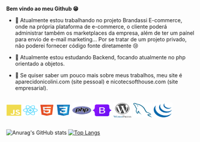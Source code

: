 
**Bem vindo ao meu Github 😁**


- 🔭 Atualmente estou trabalhando no projeto Brandassi E-commerce, onde na própria plataforma de e-commerce, o cliente poderá administrar também os marketplaces da empresa, além de ter um paínel para envio de e-mail marketing... Por se tratar de um projeto privado, não poderei fornecer código fonte diretamente 😢

- 🌱 Atualmente estou estudando Backend, focando atualmente no php orientado a objetos. 

- 💬 Se quiser saber um pouco mais sobre meus trabalhos, meu site é aparecidonicolini.com (site pessoal) e nicotecsofthouse.com (site empresarial).

<div style="display: inline_block"><br>
  <img align="center" alt="Js" height="30" width="40" src="https://raw.githubusercontent.com/devicons/devicon/master/icons/javascript/javascript-plain.svg">
  <img align="center" alt="React" height="30" width="40" src="https://raw.githubusercontent.com/devicons/devicon/master/icons/react/react-original.svg">
  <img align="center" alt="HTML" height="30" width="40" src="https://raw.githubusercontent.com/devicons/devicon/master/icons/html5/html5-original.svg">
  <img align="center" alt="CSS" height="30" width="40" src="https://raw.githubusercontent.com/devicons/devicon/master/icons/css3/css3-original.svg">
  <img align="center" alt="CSS" height="40" width="50" src="https://raw.githubusercontent.com/devicons/devicon/master/icons/php/php-original.svg">
  <img align="center" alt="CSS" height="40" width="50" src="https://raw.githubusercontent.com/devicons/devicon/master/icons/bootstrap/bootstrap-original.svg">
  <img align="center" alt="CSS" height="40" width="50" src="https://raw.githubusercontent.com/devicons/devicon/master/icons/wordpress/wordpress-original.svg">
  <img align="center" alt="CSS" height="40" width="50" src="https://raw.githubusercontent.com/devicons/devicon/master/icons/mysql/mysql-original.svg">
  <img align="center" alt="CSS" height="40" width="50" src="https://raw.githubusercontent.com/devicons/devicon/master/icons/jquery/jquery-original.svg">
  
</div>
<br>

![Anurag's GitHub stats](https://github-readme-stats.vercel.app/api?username=aparecidonicolini&show_icons=true&theme=dark)
[![Top Langs](https://github-readme-stats.vercel.app/api/top-langs/?username=aparecidonicolini&layout=compact&theme=dark)](https://github.com/anuraghazra/github-readme-stats)
